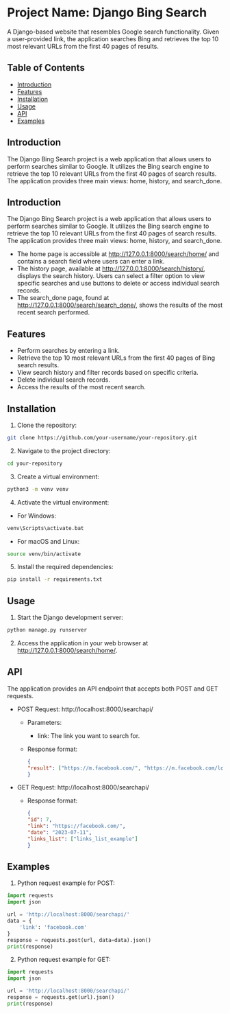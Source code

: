 # Project Name: Django Bing Search

A Django-based website that resembles Google search functionality. Given a user-provided link, the application searches Bing and retrieves the top 10 most relevant URLs from the first 40 pages of results.

## Table of Contents
- [Introduction](#introduction)
- [Features](#features)
- [Installation](#installation)
- [Usage](#usage)
- [API](#api)
- [Examples](#examples)

## Introduction
The Django Bing Search project is a web application that allows users to perform searches similar to Google. It utilizes the Bing search engine to retrieve the top 10 relevant URLs from the first 40 pages of search results. The application provides three main views: home, history, and search_done.

## Introduction
The Django Bing Search project is a web application that allows users to perform searches similar to Google. It utilizes the Bing search engine to retrieve the top 10 relevant URLs from the first 40 pages of search results. The application provides three main views: home, history, and search_done.

- The home page is accessible at http://127.0.0.1:8000/search/home/ and contains a search field where users can enter a link.
- The history page, available at http://127.0.0.1:8000/search/history/, displays the search history. Users can select a filter option to view specific searches and use buttons to delete or access individual search records.
- The search_done page, found at http://127.0.0.1:8000/search/search_done/, shows the results of the most recent search performed.

## Features

- Perform searches by entering a link.
- Retrieve the top 10 most relevant URLs from the first 40 pages of Bing search results.
- View search history and filter records based on specific criteria.
- Delete individual search records.
- Access the results of the most recent search.

## Installation
1. Clone the repository:
```bash
git clone https://github.com/your-username/your-repository.git
```

2. Navigate to the project directory:
```bash
cd your-repository
```

3. Create a virtual environment:
```bash
python3 -m venv venv
```

4. Activate the virtual environment:
- For Windows:
```bash
venv\Scripts\activate.bat
```

- For macOS and Linux:
```bash
source venv/bin/activate
```

5. Install the required dependencies:
```bash
pip install -r requirements.txt
```

## Usage
1. Start the Django development server:
```bash
python manage.py runserver
```
2. Access the application in your web browser at http://127.0.0.1:8000/search/home/.

## API
The application provides an API endpoint that accepts both POST and GET requests.

- POST Request: http://localhost:8000/searchapi/

    - Parameters:
        - link: The link you want to search for.

    - Response format:
        ```json
        {
        "result": ["https://m.facebook.com/", "https://m.facebook.com/login.php", "https://pt-pt.facebook.com/login", "https://pt-pt.facebook.com/", "https://m.facebook.com/login.php?login_attempt=1&display=popup", "https://www.facebook.com/.facebook.com/", "https://m.facebook.com/facebook/", "https://m.facebook.com/r.php", "https://mbasic.facebook.com/", "https://m.facebook.com/help/"]
        }
        ```

- GET Request: http://localhost:8000/searchapi/
    - Response format:
        ```json
        {
        "id": 7,
        "link": "https://facebook.com/",
        "date": "2023-07-11",
        "links_list": ["links_list_example"]
        }
        ```
## Examples

1. Python request example for POST:
```python
import requests
import json

url = 'http://localhost:8000/searchapi/'
data = {
    'link': 'facebook.com'
}
response = requests.post(url, data=data).json()
print(response)
```

2. Python request example for GET:
```python
import requests
import json

url = 'http://localhost:8000/searchapi/'
response = requests.get(url).json()
print(response)
```